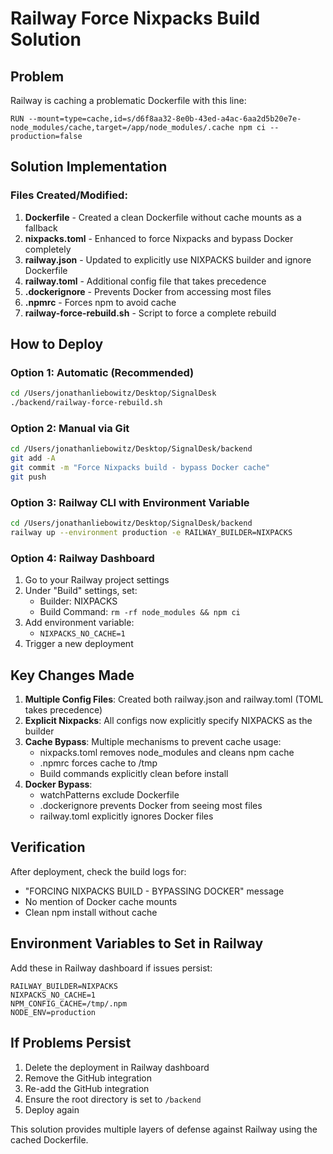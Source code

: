 # Railway Force Nixpacks Build Solution

## Problem
Railway is caching a problematic Dockerfile with this line:
```
RUN --mount=type=cache,id=s/d6f8aa32-8e0b-43ed-a4ac-6aa2d5b20e7e-node_modules/cache,target=/app/node_modules/.cache npm ci --production=false
```

## Solution Implementation

### Files Created/Modified:

1. **Dockerfile** - Created a clean Dockerfile without cache mounts as a fallback
2. **nixpacks.toml** - Enhanced to force Nixpacks and bypass Docker completely
3. **railway.json** - Updated to explicitly use NIXPACKS builder and ignore Dockerfile
4. **railway.toml** - Additional config file that takes precedence
5. **.dockerignore** - Prevents Docker from accessing most files
6. **.npmrc** - Forces npm to avoid cache
7. **railway-force-rebuild.sh** - Script to force a complete rebuild

## How to Deploy

### Option 1: Automatic (Recommended)
```bash
cd /Users/jonathanliebowitz/Desktop/SignalDesk
./backend/railway-force-rebuild.sh
```

### Option 2: Manual via Git
```bash
cd /Users/jonathanliebowitz/Desktop/SignalDesk/backend
git add -A
git commit -m "Force Nixpacks build - bypass Docker cache"
git push
```

### Option 3: Railway CLI with Environment Variable
```bash
cd /Users/jonathanliebowitz/Desktop/SignalDesk/backend
railway up --environment production -e RAILWAY_BUILDER=NIXPACKS
```

### Option 4: Railway Dashboard
1. Go to your Railway project settings
2. Under "Build" settings, set:
   - Builder: NIXPACKS
   - Build Command: `rm -rf node_modules && npm ci`
3. Add environment variable:
   - `NIXPACKS_NO_CACHE=1`
4. Trigger a new deployment

## Key Changes Made

1. **Multiple Config Files**: Created both railway.json and railway.toml (TOML takes precedence)
2. **Explicit Nixpacks**: All configs now explicitly specify NIXPACKS as the builder
3. **Cache Bypass**: Multiple mechanisms to prevent cache usage:
   - nixpacks.toml removes node_modules and cleans npm cache
   - .npmrc forces cache to /tmp
   - Build commands explicitly clean before install
4. **Docker Bypass**: 
   - watchPatterns exclude Dockerfile
   - .dockerignore prevents Docker from seeing most files
   - railway.toml explicitly ignores Docker files

## Verification

After deployment, check the build logs for:
- "FORCING NIXPACKS BUILD - BYPASSING DOCKER" message
- No mention of Docker cache mounts
- Clean npm install without cache

## Environment Variables to Set in Railway

Add these in Railway dashboard if issues persist:
```
RAILWAY_BUILDER=NIXPACKS
NIXPACKS_NO_CACHE=1
NPM_CONFIG_CACHE=/tmp/.npm
NODE_ENV=production
```

## If Problems Persist

1. Delete the deployment in Railway dashboard
2. Remove the GitHub integration
3. Re-add the GitHub integration
4. Ensure the root directory is set to `/backend`
5. Deploy again

This solution provides multiple layers of defense against Railway using the cached Dockerfile.